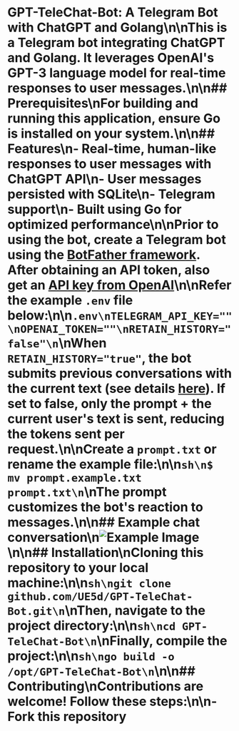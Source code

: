 # GPT-TeleChat-Bot: A Telegram Bot with ChatGPT and Golang\n\nThis is a Telegram bot integrating ChatGPT and Golang. It leverages OpenAI's GPT-3 language model for real-time responses to user messages.\n\n## Prerequisites\nFor building and running this application, ensure Go is installed on your system.\n\n## Features\n- Real-time, human-like responses to user messages with ChatGPT API\n- User messages persisted with SQLite\n- Telegram support\n- Built using Go for optimized performance\n\nPrior to using the bot, create a Telegram bot using the [BotFather framework](https://t.me/botfather). After obtaining an API token, also get an [API key from OpenAI](https://platform.openai.com/account/api-keys)\n\nRefer the example `.env` file below:\n\n```.env\nTELEGRAM_API_KEY=""\nOPENAI_TOKEN=""\nRETAIN_HISTORY="false"\n```\nWhen `RETAIN_HISTORY="true"`, the bot submits previous conversations with the current text (see details [here](https://platform.openai.com/docs/guides/chat/introduction)). If set to false, only the prompt + the current user's text is sent, reducing the tokens sent per request.\n\nCreate a `prompt.txt` or rename the example file:\n\n```sh\n$ mv prompt.example.txt prompt.txt\n```\nThe prompt customizes the bot's reaction to messages.\n\n## Example chat conversation\n![Example Image](./screenshots/scrnsht1.png)\n\n## Installation\nCloning this repository to your local machine:\n\n```sh\ngit clone github.com/UE5d/GPT-TeleChat-Bot.git\n```\nThen, navigate to the project directory:\n\n```sh\ncd GPT-TeleChat-Bot\n```\nFinally, compile the project:\n\n```sh\ngo build -o /opt/GPT-TeleChat-Bot\n```\n\n## Contributing\nContributions are welcome! Follow these steps:\n\n- Fork this repository